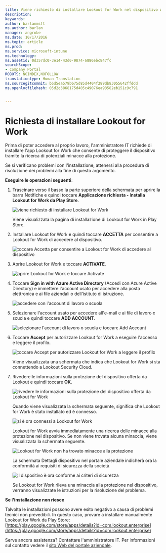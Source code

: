 ```yaml
---
title: Viene richiesto di installare Lookout for Work nel dispositivo Android | Documentazione Microsoft
description: 
keywords: 
author: barlanmsft
ms.author: barlan
manager: angrobe
ms.date: 10/17/2016
ms.topic: article
ms.prod: 
ms.service: microsoft-intune
ms.technology: 
ms.assetid: 0d357dc0-3e14-43d0-9874-6886ebc847fc
searchScope:
- Company Portal
ROBOTS: NOINDEX,NOFOLLOW
translationtype: Human Translation
ms.sourcegitcommit: b6d5ea579b675d85d4404f289db83055642ffddd
ms.openlocfilehash: 05d2c3868175d405c49076ea93582eb151c9c791


---
```


# <a name="you-are-prompted-to-install-lookout-for-work"></a>Richiesta di installare Lookout for Work

Prima di poter accedere al proprio lavoro, l'amministratore IT richiede di installare l'app Lookout for Work che consente di proteggere il dispositivo tramite la ricerca di potenziali minacce alla protezione.

Se si verificano problemi con l'installazione, attenersi alla procedura di risoluzione dei problemi alla fine di questo argomento.


**Eseguire le operazioni seguenti:**

1.  Trascinare verso il basso la parte superiore della schermata per aprire la barra Notifiche e quindi toccare **Applicazione richiesta - Installa Lookout for Work da Play Store**.

    ![viene richiesto di installare Lookout for Work](./media/lookout-required-app-install-android.png)

    Viene visualizzata la pagina di installazione di Lookout for Work in Play Store.

2.  Installare Lookout for Work e quindi toccare **ACCETTA** per consentire a Lookout for Work di accedere al dispositivo.

    ![toccare Accetta per consentire a Lookout for Work di accedere al dispositivo](./media/lookout-accept-store-permissions-android.png)

3. Aprire Lookout for Work e toccare **ACTIVATE**.

    ![aprire Lookout for Work e toccare Activate](./media/lookout-activate-button-android.png)

4. Toccare **Sign in with Azure Active Directory** (Accedi con Azure Active Directory) e immettere l'account usato per accedere alla posta elettronica e ai file aziendali o dell'istituto di istruzione.

    ![accedere con l'account di lavoro o scuola](./media/lookout-sign-in-azure-android.png)

5. Selezionare l'account usato per accedere all'e-mail e ai file di lavoro o scuola e quindi toccare **ADD ACCOUNT**.

    ![selezionare l'account di lavoro o scuola e toccare Add Account](./media/lookout-pick-account-android.png)

6. Toccare **Accept** per autorizzare Lookout for Work a eseguire l'accesso e leggere il profilo.

    ![toccare Accept per autorizzare Lookout for Work a leggere il profilo](./media/lookout-needs-permission-to-view-profile-android.png)

    Viene visualizzata una schermata che indica che Lookout for Work si sta connettendo a Lookout Security Cloud.

7. Rivedere le informazioni sulla protezione del dispositivo offerta da Lookout e quindi toccare **OK**.

    ![rivedere le informazioni sulla protezione del dispositivo offerta da Lookout for Work](./media/lookout-how-it-protects-your-device-android.png)

    Quando viene visualizzata la schermata seguente, significa che Lookout for Work è stato installato ed è connesso.

    ![si è ora connessi a Lookout for Work](./media/lookout-you-are-now-connected-android.png)

    Lookout for Work avvia immediatamente una ricerca delle minacce alla protezione nel dispositivo. Se non viene trovata alcuna minaccia, viene visualizzata la schermata seguente.

    ![Lookout for Work non ha trovato minacce alla protezione](./media/lookout-scan-no-threats-found-android.png)

    La schermata Dettagli dispositivo nel portale aziendale indicherà ora la conformità ai requisiti di sicurezza della società.

    ![il dispositivo è ora conforme ai criteri di sicurezza](./media/lookout-device-now-compliant-android.png)

    Se Lookout for Work rileva una minaccia alla protezione nel dispositivo, verranno visualizzate le istruzioni per la risoluzione del problema.

**Se l'installazione non riesce**

Talvolta le installazioni possono avere esito negativo a causa di problemi tecnici non prevedibili. In questo caso, provare a installare manualmente Lookout for Work da Play Store: [https://play.google.com/store/apps/details?id=com.lookout.enterprise](https://play.google.com/store/apps/details?id=com.lookout.enterprise) 

Serve ancora assistenza? Contattare l'amministratore IT. Per informazioni sul contatto vedere il [sito Web del portale aziendale](http://portal.manage.microsoft.com).



<!--HONumber=Dec16_HO2-->


